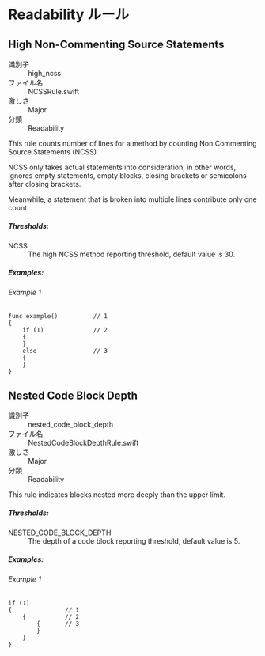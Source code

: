 # Readability ルール

## High Non-Commenting Source Statements

<dl>
<dt>識別子</dt>
<dd>high_ncss</dd>
<dt>ファイル名</dt>
<dd>NCSSRule.swift</dd>
<dt>激しさ</dt>
<dd>Major</dd>
<dt>分類</dt>
<dd>Readability</dd>
</dl>

This rule counts number of lines for a method by
counting Non Commenting Source Statements (NCSS).

NCSS only takes actual statements into consideration,
in other words, ignores empty statements, empty blocks,
closing brackets or semicolons after closing brackets.

Meanwhile, a statement that is broken into multiple lines contribute only one count.

##### Thresholds:

<dl>
<dt>NCSS</dt>
<dd>The high NCSS method reporting threshold, default value is 30.</dd>
</dl>

##### Examples:

###### Example 1

```
func example()          // 1
{
    if (1)              // 2
    {
    }
    else                // 3
    {
    }
}
```


## Nested Code Block Depth

<dl>
<dt>識別子</dt>
<dd>nested_code_block_depth</dd>
<dt>ファイル名</dt>
<dd>NestedCodeBlockDepthRule.swift</dd>
<dt>激しさ</dt>
<dd>Major</dd>
<dt>分類</dt>
<dd>Readability</dd>
</dl>

This rule indicates blocks nested more deeply than the upper limit.

##### Thresholds:

<dl>
<dt>NESTED_CODE_BLOCK_DEPTH</dt>
<dd>The depth of a code block reporting threshold, default value is 5.</dd>
</dl>

##### Examples:

###### Example 1

```
if (1)
{               // 1
    {           // 2
        {       // 3
        }
    }
}
```
